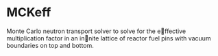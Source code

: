# MCKeff
Monte Carlo neutron transport solver to solve for the effective multiplication factor in an innite lattice of reactor fuel pins with vacuum boundaries on top and bottom.

